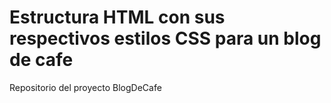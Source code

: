 # Estructura HTML con sus respectivos estilos CSS para un blog de cafe

Repositorio del proyecto BlogDeCafe
